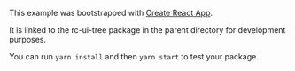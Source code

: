 This example was bootstrapped with [Create React App](https://github.com/facebook/create-react-app).

It is linked to the rc-ui-tree package in the parent directory for development purposes.

You can run `yarn install` and then `yarn start` to test your package.
